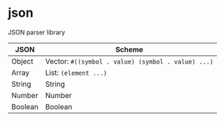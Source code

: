 # json
JSON parser library

JSON | Scheme 
-----|--------
Object | Vector: `#((symbol . value) (symbol . value) ...)`
Array | List: `(element ...)`
String | String
Number | Number
Boolean | Boolean
